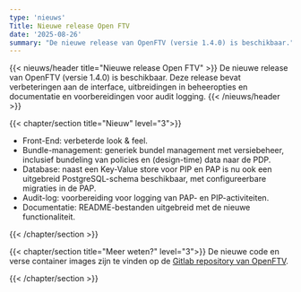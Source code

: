 ```yaml
---
type: 'nieuws'
Title: Nieuwe release Open FTV
date: '2025-08-26'
summary: "De nieuwe release van OpenFTV (versie 1.4.0) is beschikbaar."
---
```


{{< nieuws/header title="Nieuwe release Open FTV" >}}
De nieuwe release van OpenFTV (versie 1.4.0) is beschikbaar. Deze release bevat verbeteringen aan de interface, uitbreidingen in beheeropties en documentatie en voorbereidingen voor audit logging.
{{< /nieuws/header >}}

{{< chapter/section title="Nieuw" level="3">}}
- Front-End: verbeterde look & feel.
- Bundle-management: generiek bundel management met versiebeheer, inclusief bundeling van policies en (design-time) data naar de PDP.
- Database: naast een Key-Value store voor PIP en PAP is nu ook een uitgebreid PostgreSQL-schema beschikbaar, met configureerbare migraties in de PAP.
- Audit-log: voorbereiding voor logging van PAP- en PIP-activiteiten.
- Documentatie: README-bestanden uitgebreid met de nieuwe functionaliteit.


{{< /chapter/section >}}

{{< chapter/section title="Meer weten?" level="3">}}
De nieuwe code en verse container images zijn te vinden op de [Gitlab repository van OpenFTV](https://gitlab.com/digilab.overheid.nl/ecosystem/ftv/open-ftv).
 
{{< /chapter/section >}}


